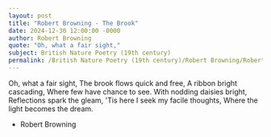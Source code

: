 ```yaml
---
layout: post
title: "Robert Browning - The Brook"
date: 2024-12-30 12:00:00 -0000
author: Robert Browning
quote: "Oh, what a fair sight,"
subject: British Nature Poetry (19th century)
permalink: /British Nature Poetry (19th century)/Robert Browning/Robert Browning - The Brook
---
```


Oh, what a fair sight,
   The brook flows quick and free,
A ribbon bright cascading,
   Where few have chance to see.
With nodding daisies bright,
   Reflections spark the gleam,
'Tis here I seek my facile thoughts,
   Where the light becomes the dream.

- Robert Browning

